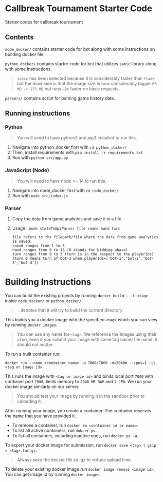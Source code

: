 # Callbreak Tournament Starter Code

Starter codes for callbreak tournament

## Contents

`node_docker/` contains starter code for bot along with some instructions on building docker file

`python_docker/` contains starter code for bot that utilizes `sanic` library along with some instructions.

> `sanic` has been selected because it is considerably faster than `flask` but the downside is that the image size is now considerably bigger `60 MB -> 275 MB` but runs `~9x` faster on basic requests.

`parsers/` contains script for parsing game history data.

## Running instructions

### Python

> You will need to have python3 and pip3 installed to run this.

1. Navigate into python_docker first with `cd python_docker/`
1. Then, install requirements with `pip install -r requirements.txt`
1. Run with `python src/app.py`

### JavaScript (Node)

> You will need to have node >= 14 to run this.

1. Navigate into node_docker first with `cd node_docker/`
1. Run with `node src/index.js`

### Parser

1. Copy the data from game analytics and save it in a file.
1. Usage : `node stateToApiParser file round hand turn`

   ```
   file refers to the filepath/file where the data from game analytics is saved.
   round ranges from 1 to 5
   hand ranges from 0 to 13 (0 stands for bidding phase)
   turn ranges from 0 to 3 (turn is in the respect to the playerIds)
   (turn 0 means turn of bot-1 when playerIds=['bot-1','bot-2','bot-3','bot-4'])
   ```

# Building Instructions

You can build the existing projects by running `docker build . -t <tag>` inside `node_docker/` or `python_docker/`.

> `.` denotes that it will try to build the current directory

This builds you a docker image with the specified `<tag>` which you can view by running `docker images`.

> You can use any name for `<tag>`. We reference the images using their id so, even if you submit your image with same tag name/ file name, it should not matter.

To run a built container run:

```
docker run --name <container name> -p 7000:7000 -m=2048m --cpus=1 -it <tag or image id>
```

This runs the image with `<tag or image id>` and binds local port `7000` with contianer port `7000`, limits memory to `2040 MB RAM` and `1 CPU`. We run your docker image similarly on our server.

> You should test your image by running it in the sandbox prior to uploading it.

After running your image, you create a container. The container reserves the name that you have provided it.

- To remove a container, run `docker rm <container id or name>`.
- To list all active containers, run `dokcer ps`.
- To list all containers, including inactive ones, run `docker ps -a`.

To export your docker image for submission, run `docker save <tag> | gzip > <tag>.tar.gz`.

> Always save the docker file as .gz to reduce upload time.

To delete your existing docker image run `docker image remove <image id>`. You can get image id by running `docker images`
